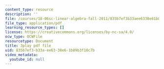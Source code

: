 ```yaml
---
content_type: resource
description: ''
file: /courses/18-06sc-linear-algebra-fall-2011/835b7ef3b33aee6338e61b89b3f10c7b_YzZUIYRCE38.pdf
file_type: application/pdf
learning_resource_types: []
license: https://creativecommons.org/licenses/by-nc-sa/4.0/
ocw_type: OCWFile
resourcetype: Document
title: 3play pdf file
uid: 835b7ef3-b33a-ee63-38e6-1b89b3f10c7b
video_metadata:
  youtube_id: null
---
```

